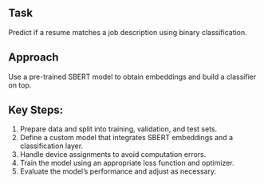## Task 
Predict if a resume matches a job description using binary classification.
## Approach
Use a pre-trained SBERT model to obtain embeddings and build a classifier on top.
## Key Steps:
1. Prepare data and split into training, validation, and test sets.
2. Define a custom model that integrates SBERT embeddings and a classification layer.
3. Handle device assignments to avoid computation errors.
4. Train the model using an appropriate loss function and optimizer.
5. Evaluate the model’s performance and adjust as necessary.